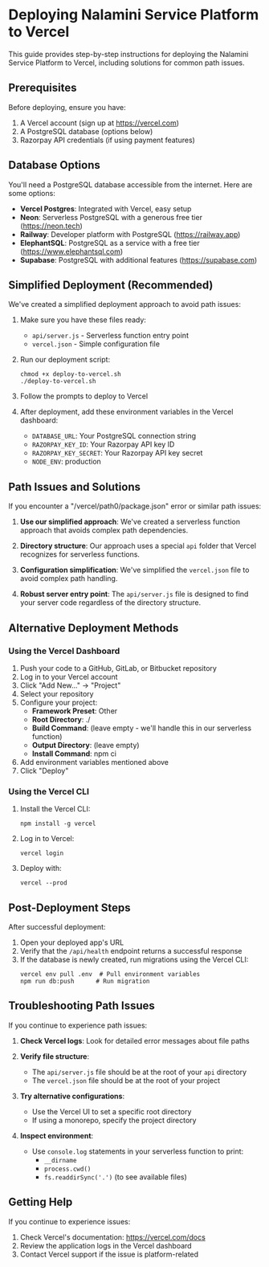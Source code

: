 # Deploying Nalamini Service Platform to Vercel

This guide provides step-by-step instructions for deploying the Nalamini Service Platform to Vercel, including solutions for common path issues.

## Prerequisites

Before deploying, ensure you have:

1. A Vercel account (sign up at https://vercel.com)
2. A PostgreSQL database (options below)
3. Razorpay API credentials (if using payment features)

## Database Options

You'll need a PostgreSQL database accessible from the internet. Here are some options:

- **Vercel Postgres**: Integrated with Vercel, easy setup
- **Neon**: Serverless PostgreSQL with a generous free tier (https://neon.tech)
- **Railway**: Developer platform with PostgreSQL (https://railway.app)
- **ElephantSQL**: PostgreSQL as a service with a free tier (https://www.elephantsql.com)
- **Supabase**: PostgreSQL with additional features (https://supabase.com)

## Simplified Deployment (Recommended)

We've created a simplified deployment approach to avoid path issues:

1. Make sure you have these files ready:
   - `api/server.js` - Serverless function entry point
   - `vercel.json` - Simple configuration file

2. Run our deployment script:
   ```
   chmod +x deploy-to-vercel.sh
   ./deploy-to-vercel.sh
   ```

3. Follow the prompts to deploy to Vercel

4. After deployment, add these environment variables in the Vercel dashboard:
   - `DATABASE_URL`: Your PostgreSQL connection string
   - `RAZORPAY_KEY_ID`: Your Razorpay API key ID
   - `RAZORPAY_KEY_SECRET`: Your Razorpay API key secret
   - `NODE_ENV`: production

## Path Issues and Solutions

If you encounter a "/vercel/path0/package.json" error or similar path issues:

1. **Use our simplified approach**: We've created a serverless function approach that avoids complex path dependencies.

2. **Directory structure**: Our approach uses a special `api` folder that Vercel recognizes for serverless functions.

3. **Configuration simplification**: We've simplified the `vercel.json` file to avoid complex path handling.

4. **Robust server entry point**: The `api/server.js` file is designed to find your server code regardless of the directory structure.

## Alternative Deployment Methods

### Using the Vercel Dashboard 

1. Push your code to a GitHub, GitLab, or Bitbucket repository
2. Log in to your Vercel account
3. Click "Add New..." → "Project"
4. Select your repository
5. Configure your project:
   - **Framework Preset**: Other
   - **Root Directory**: ./
   - **Build Command**: (leave empty - we'll handle this in our serverless function)
   - **Output Directory**: (leave empty)
   - **Install Command**: npm ci
6. Add environment variables mentioned above
7. Click "Deploy"

### Using the Vercel CLI

1. Install the Vercel CLI:
   ```
   npm install -g vercel
   ```

2. Log in to Vercel:
   ```
   vercel login
   ```

3. Deploy with:
   ```
   vercel --prod
   ```

## Post-Deployment Steps

After successful deployment:

1. Open your deployed app's URL
2. Verify that the `/api/health` endpoint returns a successful response
3. If the database is newly created, run migrations using the Vercel CLI:
   ```
   vercel env pull .env  # Pull environment variables
   npm run db:push      # Run migration
   ```

## Troubleshooting Path Issues

If you continue to experience path issues:

1. **Check Vercel logs**: Look for detailed error messages about file paths

2. **Verify file structure**:
   - The `api/server.js` file should be at the root of your `api` directory
   - The `vercel.json` file should be at the root of your project

3. **Try alternative configurations**:
   - Use the Vercel UI to set a specific root directory
   - If using a monorepo, specify the project directory

4. **Inspect environment**:
   - Use `console.log` statements in your serverless function to print:
     - `__dirname`
     - `process.cwd()`
     - `fs.readdirSync('.')` (to see available files)

## Getting Help

If you continue to experience issues:

1. Check Vercel's documentation: https://vercel.com/docs
2. Review the application logs in the Vercel dashboard
3. Contact Vercel support if the issue is platform-related